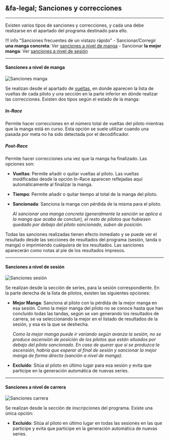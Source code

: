 ## &fa-legal; Sanciones y correcciones

---

Existen varios tipos de sanciones y correcciones, y cada una debe realizarse en el apartado del programa destinado para ello.

!!! info "Sanciones frecuentes de un vistazo rápido"
	- Sancionar/Corregir **una manga concreta**: Ver [sanciones a nivel de manga](#sanciones-a-nivel-de-manga)
	- Sancionar **la mejor manga**: Ver [sanciones a nivel de sesión](#sanciones-a-nivel-de-sesion)

---

#### Sanciones a nivel de manga

![Sanciones manga](img/heatpunishments.png)

Se realizan desde el apartado de [vueltas](./user-guide/heats/index.html#vueltas), en donde aparecen la lista de vueltas de cada piloto y una sección en la parte inferior en dónde realizar las correcciones. Existen dos tipos según el estado de la manga:

##### In-Race

Permite hacer correcciones en el número total de vueltas del piloto mientras que la manga está en curso. Esta opción se suele utilizar cuando una pasada por meta no ha sido detectada por el decodificador.

##### Post-Race

Permite hacer correcciones una vez que la manga ha finalizado. Las opciones son:

- **Vueltas**: Permite añadir o quitar vueltas al piloto. Las vueltas modificadas desde la opción In-Race aparecen reflejadas aquí automáticamente al finalizar la manga.

- **Tiempo**: Permite añadir o quitar tiempo al total de la manga del piloto.

- **Sancionada**: Sanciona la manga con pérdida de la misma para el piloto. 
	
	*Al sancionar una manga concreta (generalmente la sanción se aplica a la manga que acaba de concluir), el resto de pilotos que hubiesen quedado por debajo del piloto sancionado, suben de posición.*

Todas las sanciones realizadas tienen efecto inmediato y se puede ver el resultado desde las secciones de resultados del programa (sesión, tanda o manga) o imprimiendo cualquiera de los resultados. Las sanciones aparecerán como notas al pie de los resultados impresos.

---

#### Sanciones a nivel de sesión

![Sanciones sesión](img/sessionpunishments.png)

Se realizan desde la sección de series, para la sesión correspondiente. En la parte derecha de la lista de pilotos, existen las siguientes opciones:

- **Mejor Manga**: Sanciona al piloto con la pérdida de la mejor manga en esa sesión. Como la mejor manga del piloto no se conoce hasta que han concluido todas las tandas, según se van generando los resultados de carrera, se va seleccionando la mejor en el listado de resultados de la sesión, y esa es la que se deshecha. 

	*Como la mejor manga puede ir variando según avanza la sesión, no se produce ascensión de posición de los pilotos que están situados por debajo del piloto sancionado. En caso de querer que sí se produzca la ascensión, habría que esperar al final de sesión y sancionar la mejor manga de forma directa (sanción a nivel de manga).*

- **Excluído**: Sitúa al piloto en último lugar para esa sesión y evita que participe en la generación automática de nuevas series.

---

#### Sanciones a nivel de carrera

![Sanciones carrera](img/racepunishments.png)

Se realizan desde la sección de inscripciones del programa. Existe una única opción:

- **Excluído**: Sitúa al piloto en último lugar en todas las sesiones en las que participe y evita que participe en la generación automática de nuevas series.

